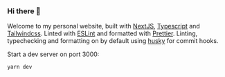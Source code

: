 ### Hi there 👋

Welcome to my personal website, built with [NextJS](https://nextjs.org/), [Typescript](https://www.typescriptlang.org/) and [Tailwindcss](https://tailwindcss.com/). Linted with [ESLint](https://eslint.org/) and formatted with [Prettier](https://prettier.io/). Linting, typechecking and formatting on by default using [husky](https://github.com/typicode/husky) for commit hooks.


Start a dev server on port 3000:

```bash
yarn dev
```
